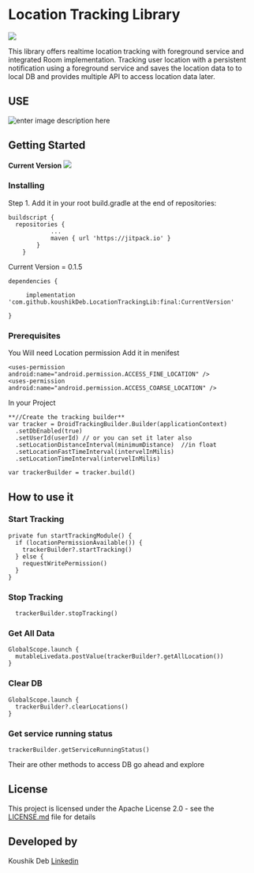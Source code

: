 
# Location Tracking Library  
 [![](https://jitpack.io/v/koushikDeb/LocationTrackingLib.svg)](https://jitpack.io/#koushikDeb/LocationTrackingLib)
 
This library offers realtime location tracking with foreground service and integrated Room implementation. Tracking user location with a persistent notification using a foreground service and saves the location data to to local DB and provides multiple API to access location data later.  

## USE

![enter image description here](https://github.com/koushikDeb/LocationTrackingLib/blob/master/demo.gif?raw=true)


## Getting Started

**Current Version** 
 [![](https://jitpack.io/v/koushikDeb/LocationTrackingLib.svg)](https://jitpack.io/#koushikDeb/LocationTrackingLib)

### Installing

Step 1. Add it in your root build.gradle at the end of repositories:

```
buildscript {  
  repositories {
			...
			maven { url 'https://jitpack.io' }
		}
	}
```

Current Version = 0.1.5

```
dependencies {

     implementation 'com.github.koushikDeb.LocationTrackingLib:final:CurrentVersion'

}
```


### Prerequisites

You Will need Location permission
Add it in menifest
```
<uses-permission android:name="android.permission.ACCESS_FINE_LOCATION" />  
<uses-permission android:name="android.permission.ACCESS_COARSE_LOCATION" />
```

In your Project

```
**//Create the tracking builder** 
var tracker = DroidTrackingBuilder.Builder(applicationContext)  
  .setDbEnabled(true)  
  .setUserId(userId) // or you can set it later also  
  .setLocationDistanceInterval(minimumDistance)  //in float
  .setLocationFastTimeInterval(intervelInMilis)  
  .setLocationTimeInterval(intervelInMilis)

var trackerBuilder = tracker.build()
```    


## How to use it 

### **Start Tracking** 
```
private fun startTrackingModule() {  
  if (locationPermissionAvailable()) {  
    trackerBuilder?.startTracking()  
  } else {  
    requestWritePermission()  
  }  
}
```

### Stop Tracking 
```
  trackerBuilder.stopTracking()  
```

### Get All Data
```
GlobalScope.launch {  
  mutableLivedata.postValue(trackerBuilder?.getAllLocation())  
}
```

### Clear DB
```
GlobalScope.launch {  
  trackerBuilder?.clearLocations()  
}
```

### Get service running status 
```
trackerBuilder.getServiceRunningStatus()
```

Their are other methods to access DB go ahead and explore







## License

This project is licensed under the Apache License 2.0 - see the [LICENSE.md](/LICENSE) file for details


## Developed by

Koushik Deb [Linkedin](https://www.linkedin.com/in/koushik-deb-19562385)












